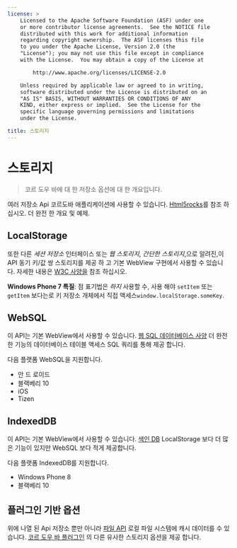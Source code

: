 ```yaml
---
license: >
    Licensed to the Apache Software Foundation (ASF) under one
    or more contributor license agreements.  See the NOTICE file
    distributed with this work for additional information
    regarding copyright ownership.  The ASF licenses this file
    to you under the Apache License, Version 2.0 (the
    "License"); you may not use this file except in compliance
    with the License.  You may obtain a copy of the License at

        http://www.apache.org/licenses/LICENSE-2.0

    Unless required by applicable law or agreed to in writing,
    software distributed under the License is distributed on an
    "AS IS" BASIS, WITHOUT WARRANTIES OR CONDITIONS OF ANY
    KIND, either express or implied.  See the License for the
    specific language governing permissions and limitations
    under the License.

title: 스토리지
---
```


# 스토리지

> 코르 도우 바에 대 한 저장소 옵션에 대 한 개요입니다.

여러 저장소 Api 코르도바 애플리케이션에 사용할 수 있습니다. [Html5rocks][1]를 참조 하십시오. 더 완전 한 개요 및 예제.

 [1]: http://www.html5rocks.com/en/features/storage

## LocalStorage

또한 다른 *세션 저장소* 인터페이스 또는 *웹 스토리지*, *간단한 스토리지*,으로 알려진,이 API 동기 키/값 쌍 스토리지를 제공 하 고 기본 WebView 구현에서 사용할 수 있습니다. 자세한 내용은 [W3C 사양을][2] 참조 하십시오.

 [2]: http://www.w3.org/TR/webstorage/

**Windows Phone 7 특질**: 점 표기법은 *하지* 사용할 수, 사용 해야 `setItem` 또는 `getItem` 보다는로 키 저장소 개체에서 직접 액세스`window.localStorage.someKey`.

## WebSQL

이 API는 기본 WebView에서 사용할 수 있습니다. [웹 SQL 데이터베이스 사양][3] 더 완전 한 기능의 데이터베이스 테이블 액세스 SQL 쿼리를 통해 제공 합니다.

 [3]: http://dev.w3.org/html5/webdatabase/

다음 플랫폼 WebSQL을 지원합니다.

*   안 드 로이드
*   블랙베리 10
*   iOS
*   Tizen

## IndexedDB

이 API는 기본 WebView에서 사용할 수 있습니다. [색인 DB][4] LocalStorage 보다 더 많은 기능이 있지만 WebSQL 보다 적게 제공합니다.

 [4]: http://www.w3.org/TR/IndexedDB/

다음 플랫폼 IndexedDB를 지원합니다.

*   Windows Phone 8
*   블랙베리 10

## 플러그인 기반 옵션

위에 나열 된 Api 저장소 뿐만 아니라 [파일 API][5] 로컬 파일 시스템에 캐시 데이터를 수 있습니다. [코르 도우 바 플러그인][6] 의 다른 유사한 스토리지 옵션을 제공 합니다.

 [5]: https://github.com/apache/cordova-plugin-file/blob/master/doc/index.md
 [6]: http://plugins.cordova.io/